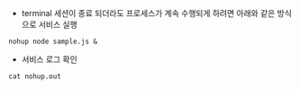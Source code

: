  * terminal 세션이 종료 되더라도 프로세스가 계속 수행되게 하려면 아래와 같은 방식으로 서비스 실행

~~~
nohup node sample.js &
~~~


* 서비스 로그 확인
~~~
cat nohup.out
~~~
